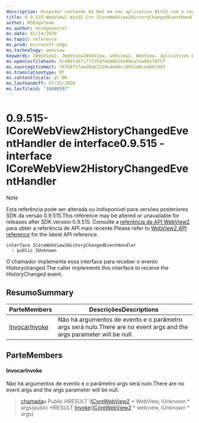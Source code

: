 ```yaml
---
description: Hospedar conteúdo da Web em seu aplicativo Win32 com o controle WebView2 do Microsoft Edge
title: 0.9.515-WebView2 Win32 C++ ICoreWebView2HistoryChangedEventHandler
author: MSEdgeTeam
ms.author: msedgedevrel
ms.date: 07/14/2020
ms.topic: reference
ms.prod: microsoft-edge
ms.technology: webview
keywords: IWebView2, IWebView2WebView, webview2, WebView, aplicativos Win32, Win32, Edge, ICoreWebView2, ICoreWebView2Controller, controle do navegador, HTML Edge
ms.openlocfilehash: 5c4807a6f1772354f4448b25d49ea7ea86278f57
ms.sourcegitcommit: f6764f57aed9ab7229e4eb6cc8851d0cea667403
ms.translationtype: MT
ms.contentlocale: pt-BR
ms.lasthandoff: 07/15/2020
ms.locfileid: "10880597"
---
```

# <span data-ttu-id="727e0-104">0.9.515-ICoreWebView2HistoryChangedEventHandler de interface</span><span class="sxs-lookup"><span data-stu-id="727e0-104">0.9.515 - interface ICoreWebView2HistoryChangedEventHandler</span></span> 

> [!NOTE]
> <span data-ttu-id="727e0-105">Esta referência pode ser alterada ou indisponível para versões posteriores SDK da versão 0.9.515.</span><span class="sxs-lookup"><span data-stu-id="727e0-105">This reference may be altered or unavailable for releases after SDK version 0.9.515.</span></span> <span data-ttu-id="727e0-106">Consulte a [referência de API WebView2](../../../webview2-api-reference.md) para obter a referência de API mais recente.</span><span class="sxs-lookup"><span data-stu-id="727e0-106">Please refer to [WebView2 API reference](../../../webview2-api-reference.md) for the latest API reference.</span></span>

```
interface ICoreWebView2HistoryChangedEventHandler
  : public IUnknown
```

<span data-ttu-id="727e0-107">O chamador implementa essa interface para receber o evento Historychanged.</span><span class="sxs-lookup"><span data-stu-id="727e0-107">The caller implements this interface to receive the HistoryChanged event.</span></span>

## <span data-ttu-id="727e0-108">Resumo</span><span class="sxs-lookup"><span data-stu-id="727e0-108">Summary</span></span>

 <span data-ttu-id="727e0-109">Parte</span><span class="sxs-lookup"><span data-stu-id="727e0-109">Members</span></span>                        | <span data-ttu-id="727e0-110">Descrições</span><span class="sxs-lookup"><span data-stu-id="727e0-110">Descriptions</span></span>
--------------------------------|---------------------------------------------
[<span data-ttu-id="727e0-111">Invocar</span><span class="sxs-lookup"><span data-stu-id="727e0-111">Invoke</span></span>](#invoke) | <span data-ttu-id="727e0-112">Não há argumentos de evento e o parâmetro args será nulo.</span><span class="sxs-lookup"><span data-stu-id="727e0-112">There are no event args and the args parameter will be null.</span></span>

## <span data-ttu-id="727e0-113">Parte</span><span class="sxs-lookup"><span data-stu-id="727e0-113">Members</span></span>

#### <span data-ttu-id="727e0-114">Invocar</span><span class="sxs-lookup"><span data-stu-id="727e0-114">Invoke</span></span> 

<span data-ttu-id="727e0-115">Não há argumentos de evento e o parâmetro args será nulo.</span><span class="sxs-lookup"><span data-stu-id="727e0-115">There are no event args and the args parameter will be null.</span></span>

> <span data-ttu-id="727e0-116">[chamada](#invoke)a Public HRESULT ([ICoreWebView2](icorewebview2.md) \* WebView, IUnknown \* args)</span><span class="sxs-lookup"><span data-stu-id="727e0-116">public HRESULT [Invoke](#invoke)([ICoreWebView2](icorewebview2.md) \* webview, IUnknown \* args)</span></span>

